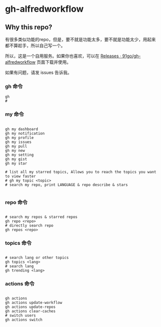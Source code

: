 # gh-alfredworkflow

## Why this repo?

有很多类似功能的repo，但是，要不就是功能太多，要不就是功能太少，用起来都不算趁手，所以自己写一个。

所以，这是一个自用服务。如果你也喜欢，可以在 [Releases · 91go/gh-alfredworkflow](https://github.com/91go/gh-alfredworkflow/releases) 页面下载并使用。

如果有问题，请发 issues 告诉我。



### gh 命令

```shell
gh
#
```


### my 命令

```shell

gh my dashboard
gh my notification
gh my profile
gh my issues
gh my pull
gh my new
gh my setting
gh my gist
gh my star

# list all my starred topics, Allows you to reach the topics you want to view faster
# gh my topic <topic>
# search my repo, print LANGUAGE & repo describe & stars


```

### repo 命令

```shell

# search my repos & starred repos
gh repo <repo>
# directly search repo
gh repos <repo>

```

### topics 命令
```shell

# search lang or other topics
gh topics <lang>
# search lang
gh trending <lang>

```

### actions 命令

```shell

gh actions
gh actions update-workflow
gh actions update-repos
gh actions clear-caches
# switch users
gh actions switch

```
